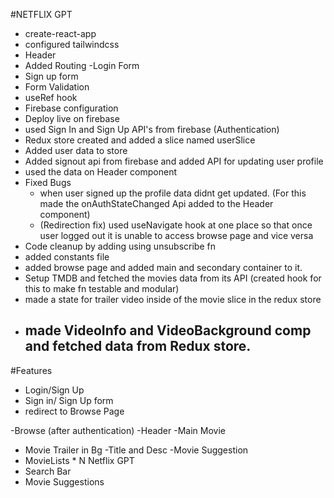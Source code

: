 #NETFLIX GPT

- create-react-app
- configured tailwindcss
- Header
- Added Routing
-Login Form
- Sign up form
- Form Validation
- useRef hook
- Firebase configuration
- Deploy live on firebase
- used Sign In and Sign Up API's from firebase (Authentication)
- Redux store created and added a slice named userSlice
- Added user data to store
- Added signout api from firebase and added API for updating user profile
- used the data on Header component
- Fixed Bugs
  - when user signed up the profile data didnt get updated. (For this made the onAuthStateChanged Api added to the Header component)
  - (Redirection fix) used useNavigate hook at one place so that once user logged out it is unable to access browse page and vice versa
- Code cleanup by adding using unsubscribe fn
- added constants file 
- added browse page and added main and secondary container to it.
 - Setup TMDB and fetched the movies data from its API (created hook for this to make fn testable and modular)
 - made a state for trailer video inside of the movie slice in the redux store
 - made VideoInfo and VideoBackground comp and fetched data from Redux store.
   - 



#Features

- Login/Sign Up
 - Sign in/ Sign Up form
 - redirect to Browse Page

-Browse (after authentication)
 -Header
 -Main Movie
  - Movie Trailer in Bg
  -Title and Desc
  -Movie Suggestion
   - MovieLists * N
Netflix GPT
 - Search Bar
 - Movie Suggestions